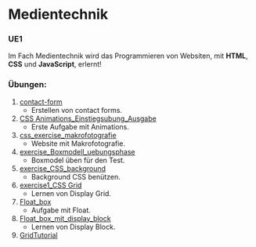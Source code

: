 # Medientechnik
### UE1

Im Fach Medientechnik wird das Programmieren von Websiten, mit **HTML**, **CSS** und **JavaScript**, erlernt!

### Übungen:

1. [contact-form](https://github.com/knechtenSami/Medientechnik/tree/main/contact-form)
    + Erstellen von contact forms.
2. [CSS Animations_Einstiegsubung_Ausgabe](https://github.com/knechtenSami/Medientechnik/tree/main/CSS%20Animations_Einstiegsubungen_Ausgangsdateien)
    + Erste Aufgabe mit Animations.
3. [css_exercise_makrofotografie](https://github.com/knechtenSami/Medientechnik/tree/main/css_exercise_makrofotografie)
    + Website mit Makrofotografie.
4. [exercise_Boxmodell_uebungsphase](https://github.com/knechtenSami/Medientechnik/tree/main/exercise_Boxmodell_uebungsphase)
    + Boxmodel üben für den Test.
5. [exercise_CSS_background](https://github.com/knechtenSami/Medientechnik/tree/main/exercise_CSS_background)
    + Background CSS benützen.
6. [exercise1_CSS Grid]()
    + Lernen von Display Grid.
7. [Float_box](https://github.com/knechtenSami/Medientechnik/tree/main/Float_box)
    + Aufgabe mit Float.
8. [Float_box_mit_display_block](https://github.com/knechtenSami/Medientechnik/tree/main/Float_box_mit_display_block) 
    + Lernen von Display Block.
9. [GridTutorial](https://github.com/knechtenSami/Medientechnik/tree/main/GridTutorial)
